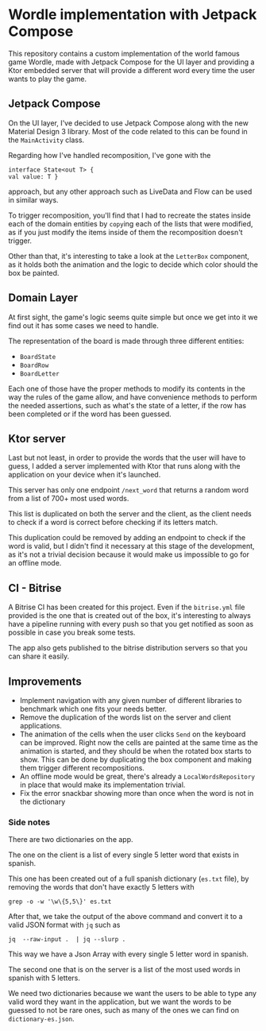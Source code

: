 
# Wordle implementation with Jetpack Compose

This repository contains a custom implementation of the world famous game Wordle, made with Jetpack Compose for the UI layer and providing a Ktor embedded server that will provide a different word every time the user wants to play the game.

## Jetpack Compose

On the UI layer, I've decided to use Jetpack Compose along with the new Material Design 3 library. Most of the code related to this can be found in the `MainActivity` class.

Regarding how I've handled recomposition, I've gone with the
```  
interface State<out T> {    
val value: T }  
```  
approach, but any other approach such as LiveData and Flow can be used in similar ways.

To trigger recomposition, you'll find that I had to recreate the states inside each of the domain entities by `copy`ing each of the lists that were modified, as if you just modify the items inside of them the recomposition doesn't trigger.

Other than that, it's interesting to take a look at the `LetterBox` component, as it holds both the animation and the logic to decide which color should the box be painted.

## Domain Layer

At first sight, the game's logic seems quite simple but once we get into it we find out it has some cases we need to handle.

The representation of the board is made through three different entities:
- `BoardState`
- `BoardRow`
- `BoardLetter`

Each one of those have the proper methods to modify its contents in the way the rules of the game allow, and have convenience methods to perform the needed assertions, such as what's the state of a letter, if the row has been completed or if the word has been guessed.

## Ktor server

Last but not least, in order to provide the words that the user will have to guess, I added a server implemented with Ktor that runs along with the application on your device when it's launched.

This server has only one endpoint `/next_word` that returns a random word from a list of 700+ most used words.

This list is duplicated on both the server and the client, as the client needs to check if a word is correct before checking if its letters match.

This duplication could be removed by adding an endpoint to check if the word is valid, but I didn't find it necessary at this stage of the development, as it's not a trivial decision because it would make us impossible to go for an offline mode.

## CI - Bitrise

A Bitrise CI has been created for this project. Even if the `bitrise.yml` file provided is the one that is created out of the box, it's interesting to always have a pipeline running with every push so that you get notified as soon as possible in case you break some tests.

The app also gets published to the bitrise distribution servers so that you can share it easily.

## Improvements

- Implement navigation with any given number of different libraries to benchmark which one fits your needs better.
- Remove the duplication of the words list on the server and client applications.
- The animation of the cells when the user clicks `Send` on the keyboard can be improved. Right now the cells are painted at the same time as the animation is started, and they should be when the rotated box starts to show. This can be done by duplicating the box component and making them trigger different recompositions.
- An offline mode would be great, there's already a `LocalWordsRepository` in place that would make its implementation trivial.
- Fix the error snackbar showing more than once when the word is not in the dictionary


### Side notes
There are two dictionaries on the app.

The one on the client is a list of every single 5 letter word that exists in spanish.

This one has been created out of a full spanish dictionary (`es.txt` file), by removing the words that don't have exactly 5 letters with

```grep -o -w '\w\{5,5\}' es.txt```

After that, we take the output of the above command and convert it to a valid JSON format with `jq` such as

```jq  --raw-input .  | jq --slurp . ```

This way we have a Json Array with every single 5 letter word in spanish.

The second one that is on the server is a list of the most used words in spanish with 5 letters.

We need two dictionaries because we want the users to be able to type any valid word they want in the application, but we want the words to be guessed to not be rare ones, such as many of the ones we can find on `dictionary-es.json`.